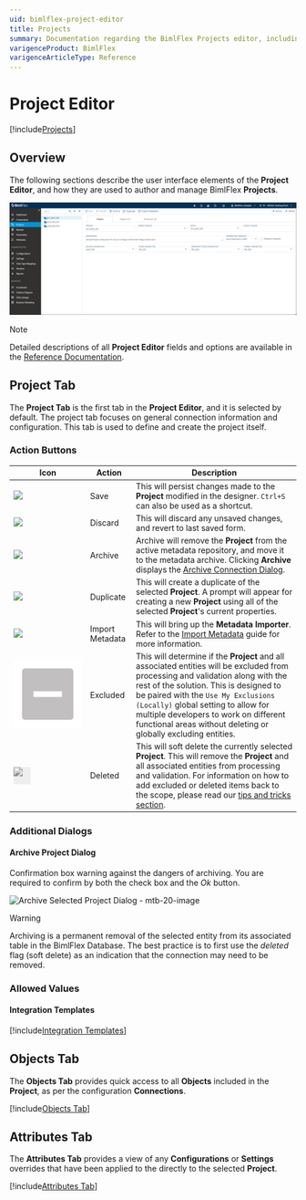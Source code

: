 ```yaml
---
uid: bimlflex-project-editor
title: Projects
summary: Documentation regarding the BimlFlex Projects editor, including editor fields, action buttons, field descriptions, setting options, and overrides.
varigenceProduct: BimlFlex
varigenceArticleType: Reference
---
```

# Project Editor

[!include[Projects](_incl-header-project.md)]

## Overview

The following sections describe the user interface elements of the **Project Editor**, and how they are used to author and manage BimlFlex **Projects**.

![BimlFlex Project Editor](images/bfx-projects-editor-overview.png "BimlFlex Project Editor")

> [!NOTE]
> Detailed descriptions of all **Project Editor** fields and options are available in the [Reference Documentation](xref:bimlflex-app-reference-documentation-Projects).

## Project Tab

The **Project Tab** is the first tab in the **Project Editor**, and it is selected by default. The project tab focuses on general connection information and configuration. This tab is used to define and create the project itself.

### Action Buttons

|Icon|Action|Description|
|-|-|-|
|<div class="icon-col m-5"><img src="images/svg-icons/save.svg" /></div>|Save|This will persist changes made to the **Project** modified in the designer. `Ctrl+S` can also be used as a shortcut.|
| <div class="icon-col m-5"><img src="images/svg-icons/discard.svg" /></div> | Discard | This will discard any unsaved changes, and revert to last saved form.|
|<div class="icon-col m-5"><img src="images/svg-icons/archive-delete.svg" /></div>|Archive|Archive will remove the **Project** from the active metadata repository, and move it to the metadata archive. Clicking **Archive** displays the [Archive Connection Dialog](#archive-project-dialog).|
|<div class="icon-col m-5"><img src="images/svg-icons/duplicate-objects.svg" /></div>|Duplicate|This will create a duplicate of the selected **Project**.  A prompt will appear for creating a new **Project** using all of the selected **Project**'s current properties.|
|<div class="icon-col m-5"><img src="images/svg-icons/import-metadata.svg" /></div>|<span class="nowrap-col m-5">Import Metadata</span>|This will bring up the **Metadata Importer**. Refer to the [Import Metadata](xref:bimlflex-concepts-importing-metadata) guide for more information.|
| <div class="icon-col m-5"><img src="images/svg-icons/checkbox-indeterminate.svg" /></div> | Excluded | This will determine if the **Project** and all associated entities will be excluded from processing and validation along with the rest of the solution. This is designed to be paired with the `Use My Exclusions (Locally)` global setting to allow for multiple developers to work on different functional areas without deleting or globally excluding entities. |
|<div class="icon-col m-5" style="width:30px; height:30px;background:#EEE;"><img style="filter: brightness(100%) contrast(95%) grayscale(100%);" src="images/bimlflex-app-action-switch.png" /></div>|Deleted|This will soft delete the currently selected **Project**. This will remove the **Project** and all associated entities from processing and validation. For information on how to add excluded or deleted items back to the scope, please read our [tips and tricks section](xref:bimlflex-tips-and-tricks-overview#restoring-an-excluded-or-deleted-entity).|

### Additional Dialogs

#### Archive Project Dialog

Confirmation box warning against the dangers of archiving.  You are required to confirm by both the check box and the *Ok* button.

![Archive Selected Project Dialog - mtb-20-image](images/bimlflex-app-dialog-archive-object.png "Archive Selected Project Dialog")

>[!WARNING]
> Archiving is a permanent removal of the selected entity from its associated table in the BimlFlex Database. The best practice is to first use the _deleted_ flag (soft delete) as an indication that the connection may need to be removed.

### Allowed Values

#### Integration Templates

[!include[Integration Templates](../reference-documentation/static-data/_enum-integration-template.md)]

## Objects Tab

The **Objects Tab** provides quick access to all **Objects** included in the **Project**, as per the configuration **Connections**.

[!include[Objects Tab](_tab-objects.md)]

## Attributes Tab

The **Attributes Tab** provides a view of any **Configurations** or **Settings** overrides that have been applied to the directly to the selected **Project**.

[!include[Attributes Tab](_tab-attributes.md)]
